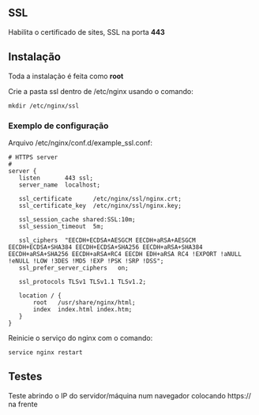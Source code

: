 ## SSL
Habilita o certificado de sites, SSL na porta **443**

## Instalação
Toda a instalação é feita como **root**

Crie a pasta ssl dentro de /etc/nginx usando o comando:

`mkdir /etc/nginx/ssl`

### Exemplo de configuração
Arquivo /etc/nginx/conf.d/example_ssl.conf:

```
# HTTPS server
#
server {
   listen       443 ssl;
   server_name  localhost;

   ssl_certificate      /etc/nginx/ssl/nginx.crt;
   ssl_certificate_key  /etc/nginx/ssl/nginx.key;

   ssl_session_cache shared:SSL:10m;
   ssl_session_timeout  5m;

   ssl_ciphers  "EECDH+ECDSA+AESGCM EECDH+aRSA+AESGCM EECDH+ECDSA+SHA384 EECDH+ECDSA+SHA256 EECDH+aRSA+SHA384 EECDH+aRSA+SHA256 EECDH+aRSA+RC4 EECDH EDH+aRSA RC4 !EXPORT !aNULL !eNULL !LOW !3DES !MD5 !EXP !PSK !SRP !DSS";
   ssl_prefer_server_ciphers   on;

   ssl_protocols TLSv1 TLSv1.1 TLSv1.2;

   location / {
       root   /usr/share/nginx/html;
       index  index.html index.htm;
   }
}
```

Reinicie o serviço do nginx com o comando:

`service nginx restart`

## Testes

Teste abrindo o IP do servidor/máquina num navegador colocando https:// na frente
